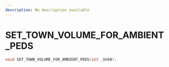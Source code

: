 ```yaml
---
description: No description available 
---
```


# SET_TOWN_VOLUME_FOR_AMBIENT_PEDS

```cpp
void SET_TOWN_VOLUME_FOR_AMBIENT_PEDS(int _Unk0);
```